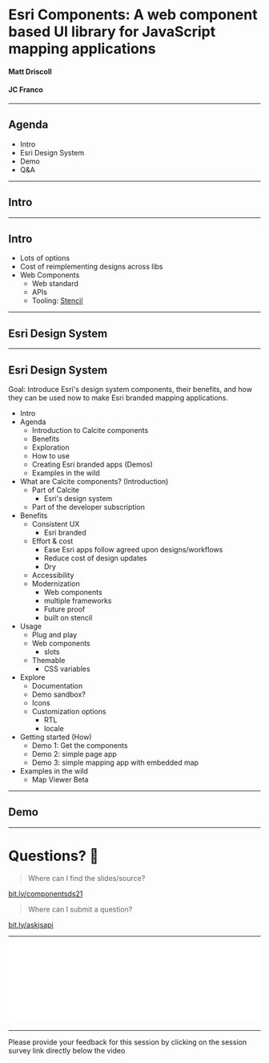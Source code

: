 <!-- .slide: data-background="../node_modules/esri-reveal.js-templates/img/2021/dev-summit/bg-1.png" data-background-size="cover" -->

# Esri Components: A web component based UI library for JavaScript mapping applications

#### Matt Driscoll

#### JC Franco

---

<!-- .slide: data-background="../node_modules/esri-reveal.js-templates/img/2021/dev-summit/bg-3.png" data-background-size="cover"  -->

## Agenda

- Intro
- Esri Design System
- Demo
- Q&A

---

<!-- .slide: data-background="../node_modules/esri-reveal.js-templates/img/2021/dev-summit/bg-3.png" data-background-size="cover"  -->

## Intro

---

<!-- .slide: data-background="../node_modules/esri-reveal.js-templates/img/2021/dev-summit/bg-2.png" data-background-size="cover"  -->

## Intro

- Lots of options
- Cost of reimplementing designs across libs
- Web Components
  - Web standard
  - APIs
  - Tooling: [Stencil](https://stenciljs.com/)

---

<!-- .slide: data-background="../node_modules/esri-reveal.js-templates/img/2021/dev-summit/bg-3.png" data-background-size="cover"  -->

## Esri Design System

---

<!-- .slide: data-background="../node_modules/esri-reveal.js-templates/img/2021/dev-summit/bg-2.png" data-background-size="cover"  -->

## Esri Design System

Goal: Introduce Esri's design system components, their benefits, and how they can be used now to make Esri branded mapping applications.

- Intro
- Agenda
  - Introduction to Calcite components
  - Benefits
  - Exploration
  - How to use
  - Creating Esri branded apps (Demos)
  - Examples in the wild
- What are Calcite components? (Introduction)
  - Part of Calcite
    - Esri's design system
  - Part of the developer subscription
- Benefits
  - Consistent UX
    - Esri branded
  - Effort & cost
    - Ease Esri apps follow agreed upon designs/workflows
    - Reduce cost of design updates
    - Dry
  - Accessibility
  - Modernization
    - Web components
    - multiple frameworks
    - Future proof
    - built on stencil
- Usage
  - Plug and play
  - Web components
    - slots
  - Themable
    - CSS variables
- Explore
  - Documentation
  - Demo sandbox?
  - Icons
  - Customization options
    - RTL
    - locale
- Getting started (How)
  - Demo 1: Get the components
  - Demo 2: simple page app
  - Demo 3: simple mapping app with embedded map
- Examples in the wild
  - Map Viewer Beta

---

<!-- .slide: data-background="../node_modules/esri-reveal.js-templates/img/2021/dev-summit/bg-3.png" data-background-size="cover"  -->

## Demo

---

# Questions? 🤔

> Where can I find the slides/source?

[bit.ly/componentsds21](https://bit.ly/componentsds21)

> Where can I submit a question?

[bit.ly/askjsapi](http://bit.ly/askjsapi)

---

<!-- .slide: data-background="../node_modules/esri-reveal.js-templates/img/2021/dev-summit/bg-5.png" data-background-size="cover" -->

<img src="../node_modules/esri-reveal.js-templates/img/esri-science-logo-white.png" />

---

<!-- .slide: data-background="../node_modules/esri-reveal.js-templates/img/2021/dev-summit/bg-5.png" data-background-size="cover" -->

Please provide your feedback for this session by clicking on the session survey link directly below the video

<!-- .element: style="margin: 0 20%;" -->
